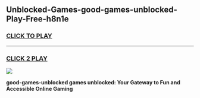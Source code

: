 
## Unblocked-Games-good-games-unblocked-Play-Free-h8n1e
<h3>
<a href="https://premium76.site?title=good-games-unblocked&ref=12A">CLICK TO PLAY</a></h3>
<hr>

<h3>
<a href="https://premium76.site?title=good-games-unblocked&ref=12A">CLICK 2 PLAY</a>
  
</h3>

<a href="https://premium76.site?title=good-games-unblocked&ref=12A"><img src="https://clearcache.store/games.png"></a>


**good-games-unblocked games unblocked: Your Gateway to Fun and Accessible Online Gaming**
